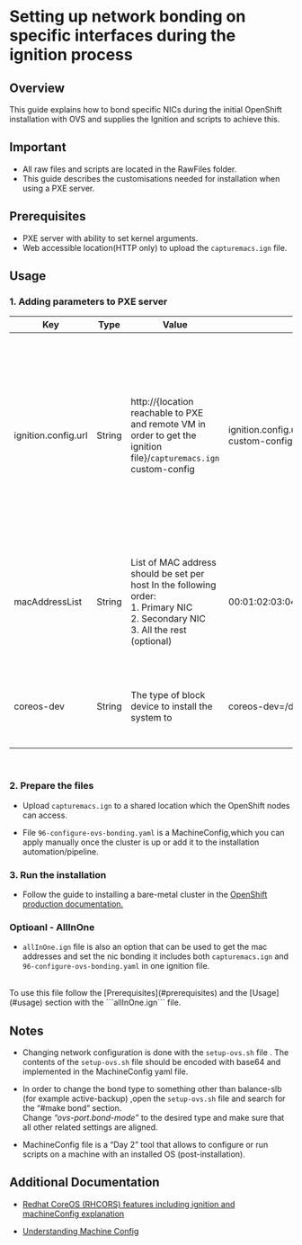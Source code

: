 # Setting up network bonding on specific interfaces during the ignition process

## Overview 
This guide explains how to bond specific NICs during the initial OpenShift installation with OVS and supplies the Ignition and scripts to achieve this.

## Important
- All raw files and scripts are located in the RawFiles folder.
- This guide describes the customisations needed for installation when using a PXE server.

## Prerequisites
- PXE server with ability to set kernel arguments.
- Web accessible location(HTTP only) to upload the ```capturemacs.ign``` file.

## Usage  

### 1. Adding parameters to PXE server
Key   |  Type | Value | Exmaple |Discription
---   | --- | --- | --- | --- |
ignition.config.url  | String | http://{location reachable to PXE and remote VM in order to get the ignition file}/```capturemacs.ign``` custom-config | ignition.config.url=http://my.web.server.redhat.com/```capturemacs.ign``` custom-config | This parameter is used to allow the server to load an extra ignition file which captures the MAC addresses and saves them into a file for later use in  machine config.
macAddressList | String | List of MAC address should be set per host In the following order: <br> 1. Primary NIC <br> 2. Secondary NIC <br> 3. All the rest (optional)| 00:01:02:03:04:05,06:07:08:09:10:11 ... | This will be the list of MAC addresses which exist on the host and will be grabbed by the ignition file.
coreos-dev | String | The type of block device to install the system to | coreos-dev=/dev/<u>sda</u> | The used to set the block device on the system to install to.
<br>

### 2. Prepare the files
- Upload ```capturemacs.ign``` to a shared location which the OpenShift nodes can access.

- File ```96-configure-ovs-bonding.yaml``` is a MachineConfig,which you can apply manually once the cluster is up or add it to the  installation automation/pipeline.

### 3. Run the installation
- Follow the guide to installing a bare-metal cluster in the [OpenShift production documentation.
](https://access.redhat.com/documentation/en-us/openshift_container_platform/4.7/html/installing/installing-on-bare-metal)


### Optioanl - AllInOne
- ```allInOne.ign``` file is also an option that can be used to get the mac addresses and set the nic bonding it includes both ```capturemacs.ign``` and ```96-configure-ovs-bonding.yaml``` in one ignition file.
<br>
To use this file follow the [Prerequisites](#prerequisites) and the [Usage](#usage) section with the ```allInOne.ign``` file.


## Notes
- Changing network configuration is done with the ```setup-ovs.sh``` file . 
The contents of the ```setup-ovs.sh``` file should be encoded with base64 and implemented in the MachineConfig yaml file.

- In order to change the bond type to something other than balance-slb (for example active-backup) ,open the  ```setup-ovs.sh``` file and search for the “#make bond” section. <br>
Change *“ovs-port.bond-mode”* to the desired type and make sure that all other related settings are aligned. 

- MachineConfig file is a “Day 2” tool that allows to configure or run scripts on a machine with an installed OS (post-installation).

## Additional Documentation 
 - [Redhat CoreOS (RHCORS) features including ignition and machineConfig explanation](https://access.redhat.com/documentation/en-us/openshift_container_platform/4.7/html/architecture/architecture-rhcos)

- [Understanding Machine Config](https://access.redhat.com/documentation/en-us/openshift_container_platform/4.7/html/post-installation_configuration/post-install-machine-configuration-tasks)

 